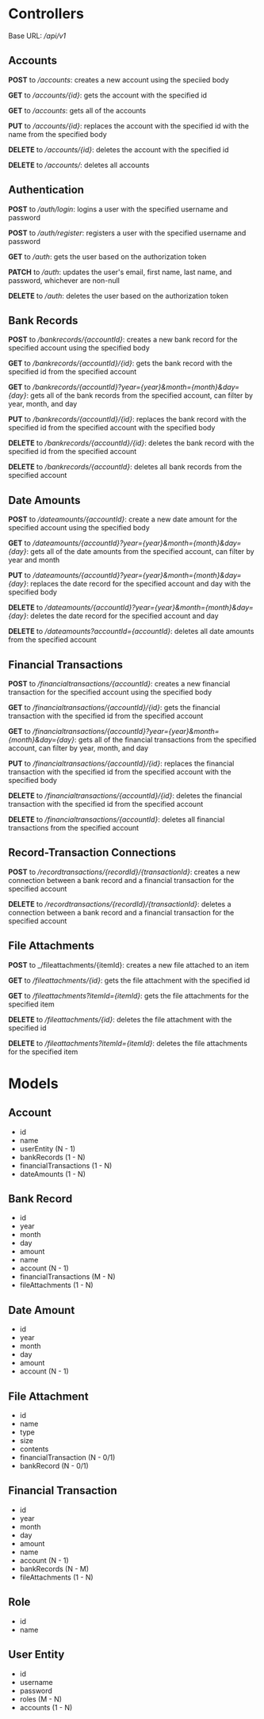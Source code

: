 # Controllers

Base URL: _/api/v1_

## Accounts

**POST** to _/accounts_: creates a new account using the speciied body

**GET** to _/accounts/{id}_: gets the account with the specified id

**GET** to _/accounts_: gets all of the accounts

**PUT** to _/accounts/{id}_: replaces the account with the specified id with the name from the specified body

**DELETE** to _/accounts/{id}_: deletes the account with the specified id

**DELETE** to _/accounts/_: deletes all accounts

## Authentication

**POST** to _/auth/login_: logins a user with the specified username and password

**POST** to _/auth/register_: registers a user with the specified username and password

**GET** to _/auth_: gets the user based on the authorization token

**PATCH** to _/auth_: updates the user's email, first name, last name, and password, whichever are non-null

**DELETE** to _/auth_: deletes the user based on the authorization token

## Bank Records

**POST** to _/bankrecords/{accountId}_: creates a new bank record for the specified account using the specified body

**GET** to _/bankrecords/{accountId}/{id}_: gets the bank record with the specified id from the specified account

**GET** to _/bankrecords/{accountId}?year={year}&month={month}&day={day}_: gets all of the bank records from the specified account, can filter by year, month, and day

**PUT** to _/bankrecords/{accountId}/{id}_: replaces the bank record with the specified id from the specified account with the specified body

**DELETE** to _/bankrecords/{accountId}/{id}_: deletes the bank record with the specified id from the specified account

**DELETE** to _/bankrecords/{accountId}_: deletes all bank records from the specified account

## Date Amounts

**POST** to _/dateamounts/{accountId}_: create a new date amount for the specified account using the specified body

**GET** to _/dateamounts/{accountId}?year={year}&month={month}&day={day}_: gets all of the date amounts from the specified account, can filter by year and month

**PUT** to _/dateamounts/{accountId}?year={year}&month={month}&day={day}_: replaces the date record for the specified account and day with the specified body

**DELETE** to _/dateamounts/{accountId}?year={year}&month={month}&day={day}_: deletes the date record for the specified account and day

**DELETE** to _/dateamounts?accountId={accountId}_: deletes all date amounts from the specified account

## Financial Transactions

**POST** to _/financialtransactions/{accountId}_: creates a new financial transaction for the specified account using the specified body

**GET** to _/financialtransactions/{accountId}/{id}_: gets the financial transaction with the specified id from the specified account

**GET** to _/financialtransactions/{accountId}?year={year}&month={month}&day={day}_: gets all of the financial transactions from the specified account, can filter by year, month, and day

**PUT** to _/financialtransactions/{accountId}/{id}_: replaces the financial transaction with the specified id from the specified account with the specified body

**DELETE** to _/financialtransactions/{accountId}/{id}_: deletes the financial transaction with the specified id from the specified account

**DELETE** to _/financialtransactions/{accountId}_: deletes all financial transactions from the specified account

## Record-Transaction Connections

**POST** to _/recordtransactions/{recordId}/{transactionId}_: creates a new connection between a bank record and a financial transaction for the specified account

**DELETE** to _/recordtransactions/{recordId}/{transactionId}_: deletes a connection between a bank record and a financial transaction for the specified account

## File Attachments

**POST** to \_/fileattachments/{itemId}: creates a new file attached to an item

**GET** to _/fileattachments/{id}_: gets the file attachment with the specified id

**GET** to _/fileattachments?itemId={itemId}_: gets the file attachments for the specified item

**DELETE** to _/fileattachments/{id}_: deletes the file attachment with the specified id

**DELETE** to _/fileattachments?itemId={itemId}_: deletes the file attachments for the specified item

# Models

## Account

- id
- name
- userEntity (N - 1)
- bankRecords (1 - N)
- financialTransactions (1 - N)
- dateAmounts (1 - N)

## Bank Record

- id
- year
- month
- day
- amount
- name
- account (N - 1)
- financialTransactions (M - N)
- fileAttachments (1 - N)

## Date Amount

- id
- year
- month
- day
- amount
- account (N - 1)

## File Attachment

- id
- name
- type
- size
- contents
- financialTransaction (N - 0/1)
- bankRecord (N - 0/1)

## Financial Transaction

- id
- year
- month
- day
- amount
- name
- account (N - 1)
- bankRecords (N - M)
- fileAttachments (1 - N)

## Role

- id
- name

## User Entity

- id
- username
- password
- roles (M - N)
- accounts (1 - N)
